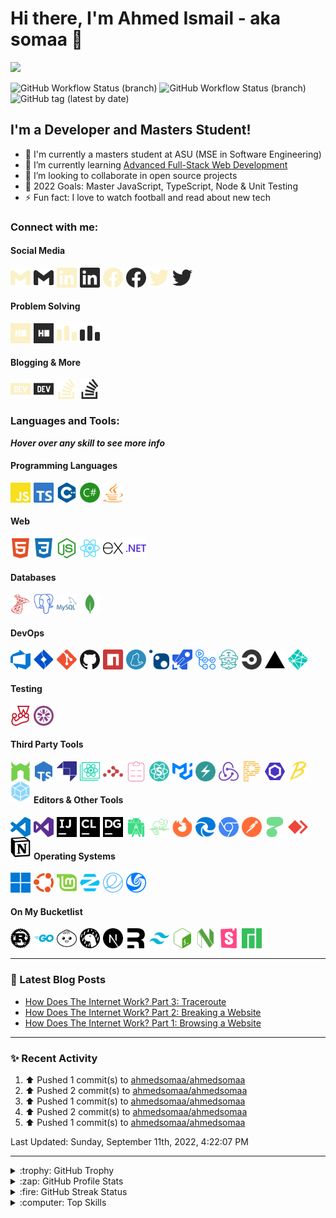 # Hi there, I'm Ahmed Ismail - aka somaa 👋

![](https://komarev.com/ghpvc/?username=ahmedsomaa&style=flat-square)

![GitHub Workflow Status (branch)](https://img.shields.io/github/workflow/status/ahmedsomaa/ahmedsomaa/Latest%20blog%20post%20workflow/main?label=Blog%20Post%20Workflow&logo=dev.to&logoColor=%230A0A0A&style=flat-square)
![GitHub Workflow Status (branch)](https://img.shields.io/github/workflow/status/ahmedsomaa/ahmedsomaa/Recent%20Activity%20Workflow/main?label=Recent%20Activity%20Workflow&logo=git&logoColor=%23F05032&style=flat-square)
![GitHub tag (latest by date)](https://img.shields.io/github/v/tag/ahmedsomaa/ahmedsomaa?color=yellow&label=Version&logo=semantic-release&logoColor=yellow&style=flat-square)

## I'm a Developer and Masters Student!

-   🔭 I'm currently a masters student at ASU (MSE in Software Engineering)
-   🌱 I’m currently learning
    [Advanced Full-Stack Web Development](https://egfwd.com/specializtion/web-development-advanced/)
-   👯 I’m looking to collaborate in open source projects
-   🥅 2022 Goals: Master JavaScript, TypeScript, Node & Unit Testing
-   ⚡ Fun fact: I love to watch football and read about new tech

### Connect with me:

#### Social Media

[<img align="left" alt="Gmail Light" width="32" height="32" src="./img/social/gmail-light.svg" style="padding-right:5px;" />](mailto:ahmedsomaa@aucegypt.edu#gh-dark-mode-only)
[<img align="left" alt="Gmail Dark" width="32" height="32" src="./img/social/gmail-dark.svg" style="padding-right:5px;" />](mailto:ahmedsomaa@aucegypt.edu#gh-light-mode-only)
[<img align="left" alt="Linkedin Light" width="32" height="32" src="./img/social/linkedin-light.svg" style="padding-right:5px;" />](https://linkedin.com/in/abokahfa#gh-dark-mode-only)
[<img align="left" alt="Linkedin Dark" width="32" height="32" src="./img/social/linkedin-dark.svg" style="padding-right:5px;" />](https://linkedin.com/in/abokahfa#gh-light-mode-only)
[<img align="left" alt="Facebook Light" width="32" height="32" src="./img/social/facebook-light.svg" style="padding-right:5px;" />](https://fb.com/ahmed.abdelbaky.315#gh-dark-mode-only)
[<img align="left" alt="Facebook Dark" width="32" height="32" src="./img/social/facebook-dark.svg" style="padding-right:5px;" />](https://fb.com/ahmed.abdelbaky.315#gh-light-mode-only)
[<img align="left" alt="Twitter Light" width="32" height="32" src="./img/social/twitter-light.svg" style="padding-right:5px;" />](https://twitter.com/abokahfa#gh-dark-mode-only)
[<img align="left" alt="Twitter Dark" width="32" height="32" src="./img/social/twitter-dark.svg" style="padding-right:5px;" />](https://twitter.com/abokahfa#gh-light-mode-only)

<br/>
<br/>

#### Problem Solving

[<img align="left" alt="HackerRank Light" width="32" height="32" src="./img/social/hackerrank-light.svg" style="padding-right:5px;" />](https://www.hackerrank.com/ahmedsomaa?hr_r=1#gh-dark-mode-only)
[<img align="left" alt="HackerRank Dark" width="32" height="32" src="./img/social/hackerrank-dark.svg" style="padding-right:5px;" />](https://www.hackerrank.com/ahmedsomaa?hr_r=1#gh-light-mode-only)
[<img align="left" alt="CodeForces Light" width="32" height="32" src="./img/social/codeforces-light.svg" style="padding-right:5px;" />](https://codeforces.com/profile/Ahmedsomaa#gh-dark-mode-only)
[<img align="left" alt="CodeForces Dark" width="32" height="32" src="./img/social/codeforces-dark.svg" style="padding-right:5px;" />](https://codeforces.com/profile/Ahmedsomaa#gh-light-mode-only)

<br/>
<br/>

#### Blogging & More

[<img align="left" alt="Dev.to Light" width="32" height="32" src="./img/social/dev-light.svg" style="padding-right:5px;" />](https://dev.to/ahmedsomaa#gh-dark-mode-only)
[<img align="left" alt="Dev.to Dark" width="32" height="32" src="./img/social/dev-dark.svg" style="padding-right:5px;" />](https://dev.to/ahmedsomaa#gh-light-mode-only)
[<img align="left" alt="Stackoverflow Light" width="32" height="32" src="./img/social/stackoverflow-light.svg" style="padding-right:5px;" />](https://stackoverflow.com/users/12738561#gh-dark-mode-only)
[<img align="left" alt="Stackoverflow Dark" width="32" height="32" src="./img/social/stackoverflow-dark.svg" style="padding-right:5px;" />](https://stackoverflow.com/users/12738561#gh-light-mode-only)

<br/>
<br/>

### Languages and Tools:

**_Hover over any skill to see more info_**

#### Programming Languages

[<img align="left" alt="JavaScript" width="32" height="32" src="./img/tools/js.svg" style="padding-right:5px;" />](./img/tools/js.svg## 'excellent - 3 years - been using it heavily recently')
[<img align="left" alt="TypeScript" width="32" height="32" src="./img/tools/ts.svg" style="padding-right:5px;" />](./img/tools/ts.svg## 'familiar - 1 week - started using it recently')
[<img align="left" alt="C++" width="32" height="32" src="./img/tools/cplusplus.svg" style="padding-right:5px;" />](./img/tools/ts.svg## "proficient - 5 years - haven't used in  a while")
[<img align="left" alt="C#" width="32" height="32" src="./img/tools/csharp.svg" style="padding-right:5px;" />](./img/tools/ts.svg## 'proficient - 1 year - been using it recently')
[<img align="left" alt="Java" width="32" height="32" src="./img/tools/java.svg" style="padding-right:5px;" />](./img/tools/java.svg## 'proficient - 1 year - used it recently mainly for university projects')

<br/>
<br/>

#### Web

[<img align="left" alt="HTML5" width="32" height="32" src="./img/tools/html.svg" style="padding-right:5px;" />](https://developer.mozilla.org/en-US/docs/Glossary/HTML5## 'excellent - 3 years - using it regularly')
[<img align="left" alt="CSS3" width="32" height="32" src="./img/tools/css.svg" style="padding-right:5px;" />](https://developer.mozilla.org/en-US/docs/Web/CSS## 'excellent - 3 years - using it regularly')
[<img align="left" alt="Node.js" width="32" height="32" src="./img/tools/node.svg" style="padding-right:5px;" />](https://nodejs.org/en/## 'excellent - 3 years - been using it interchangeably with dotnet core')
[<img align="left" alt="React" width="32" height="32" src="./img/tools/react.svg" style="padding-right:5px;" />](https://reactjs.org/## 'proficient - 1 year - been using it interchangeably with node')
[<img align="left" alt="Express" width="32" height="32" src="./img/tools/express.svg" style="padding-right:5px;" />](https://expressjs.com/## 'excellent - 3 years - been using it interchangeably with dotnet core')
[<img align="left" alt=".NET" width="32" height="32" src="./img/tools/dotnet.svg" style="padding-right:5px;" />](https://dotnet.microsoft.com/en-us/## 'proficient - 1 year - been using it interchangeably with node')

<br/>
<br/>

#### Databases

[<img align="left" alt="MSSQL" width="32" height="32" src="./img/tools/mssql.svg" style="padding-right:5px;" />](https://www.microsoft.com/en-us/sql-server/sql-server-downloads## 'Microsoft SQL Server')
[<img align="left" alt="PostgreSQL" width="32" height="32" src="./img/tools/psql.svg" style="padding-right:5px;" />](https://www.postgresql.org/## 'PostgreSQL')
[<img align="left" alt="MySQL" width="32" height="32" src="./img/tools/mysql.svg" style="padding-right:5px;" />](https://www.mysql.com/## 'MySQL')
[<img align="left" alt="MongoDB" width="32" height="32" src="./img/tools/mongo.svg" style="padding-right:5px;" />](https://www.mongodb.com/## 'MongoDB')

<br/>
<br/>

#### DevOps

[<img align="left" alt="Azure DevOps" width="32" height="32" src="./img/tools/azure-devops.svg" style="padding-right:5px;" />](https://azure.microsoft.com/en-us/products/devops/## 'Azure DevOps')
[<img align="left" alt="JIRA" width="32" height="32" src="./img/tools/jira.svg" style="padding-right:5px;" />](https://www.atlassian.com/software/jira## 'Jira Software')
[<img align="left" alt="Git" width="32" height="32" src="./img/tools/git.svg" style="padding-right:5px;" />](https://git-scm.com/## 'Git')
[<img align="left" alt="GitHub" width="32" height="32" src="./img/tools/github.svg" style="padding-right:5px;" />](https://github.com/## 'GitHub')
[<img align="left" alt="NPM" width="32" height="32" src="./img/tools/npm.svg" style="padding-right:5px;" />](https://www.npmjs.com/## 'NPM')
[<img align="left" alt="Yarn" width="32" height="32" src="./img/tools/yarn.svg" style="padding-right:5px;" />](https://yarnpkg.com/## 'Yarn')
[<img align="left" alt="NuGet" width="32" height="32" src="./img/tools/nuget.svg" style="padding-right:5px;" />](https://www.nuget.org/## 'NuGet')
[<img align="left" alt="Azure Pipelines" width="32" height="32" src="./img/tools/azure-piplines.svg" style="padding-right:5px;" />](https://azure.microsoft.com/en-us/services/devops/pipelines/## 'Azure Piplines')
[<img align="left" alt="GitHub Actions" width="32" height="32" src="./img/tools/gh-actions.svg" style="padding-right:5px;" />](https://github.com/features/actions## 'GitHub Actions')
[<img align="left" alt="Travis CI" width="32" height="32" src="./img/tools/travis.svg" style="padding-right:5px;" />](https://www.travis-ci.com/## 'Travis CI')
[<img align="left" alt="CircleCI" width="32" height="32" src="./img/tools/circleci.svg" style="padding-right:5px;" />](https://circleci.com/## 'CircleCI')
[<img align="left" alt="Vercel" width="32" height="32" src="./img/tools/vercel.svg" style="padding-right:5px;" />](https://vercel.com/## 'Vercel')
[<img align="left" alt="Netlify" width="32" height="32" src="./img/tools/netlify.svg" style="padding-right:5px;" />](https://www.netlify.com/## 'Netlify')

<br/>
<br/>

#### Testing

[<img align="left" alt="Jest" width="32" height="32" src="./img/tools/jest.svg" style="padding-right:5px;" />](https://jestjs.io/## 'Jest')
[<img align="left" alt="Jasmine" width="32" height="32" src="./img/tools/jasmine.svg" style="padding-right:5px;" />](https://jasmine.github.io/## 'Jasmine')

<br/>
<br/>

#### Third Party Tools

[<img align="left" alt="Nodemon" width="32" height="32" src="./img/tools/nodemon.svg" style="padding-right:5px;" />](https://nodemon.io/## 'Nodemon')
[<img align="left" alt="TS-Node" width="32" height="32" src="./img/tools/ts-node.svg" style="padding-right:5px;" />](https://typestrong.org/ts-node/## 'TS Node')
[<img align="left" alt="Strapi" width="32" height="32" src="./img/tools/strapi.svg" style="padding-right:5px;" />](https://strapi.io/## 'Strapi')
[<img align="left" alt="Create React App" width="32" height="32" src="./img/tools/cra.svg" style="padding-right:5px;" />](https://create-react-app.dev/## 'Create React App')
[<img align="left" alt="React Router" width="32" height="32" src="./img/tools/react-router.svg" style="padding-right:5px;" />](https://reactrouter.com/en/main## 'React Router')
[<img align="left" alt="React Hook Form" width="32" height="32" src="./img/tools/rhf.svg" style="padding-right:5px;" />](https://react-hook-form.com/## 'React Hook Form')
[<img align="left" alt="Semantic UI React" width="32" height="32" src="./img/tools/sur.svg" style="padding-right:5px;" />](https://react.semantic-ui.com/## 'Semantic UI React')
[<img align="left" alt="MUI" width="32" height="32" src="./img/tools/mui.svg" style="padding-right:5px;" />](https://mui.com/## 'MUI')
[<img align="left" alt="Chakra UI" width="32" height="32" src="./img/tools/chakra.svg" style="padding-right:5px;" />](https://chakra-ui.com/## 'Chakra UI')
[<img align="left" alt="Redux" width="32" height="32" src="./img/tools/rdx.svg" style="padding-right:5px;" />](https://redux.js.org/## 'Redux')
[<img align="left" alt="Prettier" width="32" height="32" src="./img/tools/prettier.svg" style="padding-right:5px;" />](https://prettier.io/## 'Prettier')
[<img align="left" alt="ESLint" width="32" height="32" src="./img/tools/eslint.svg" style="padding-right:5px;" />](https://eslint.org/## 'ESLint')
[<img align="left" alt="Babel" width="32" height="32" src="./img/tools/babel.svg" style="padding-right:5px;" />](https://babeljs.io/## 'Babel')
[<img align="left" alt="Webpack" width="32" height="32" src="./img/tools/webpack.svg" style="padding-right:5px;" />](https://webpack.js.org/## 'Webpack')

<br/>
<br/>

#### Editors & Other Tools

[<img align="left" alt="VS Code" width="32" height="32" src="./img/tools/vscode.svg" style="padding-right:5px;" />](https://code.visualstudio.com/## 'VS Code')
[<img align="left" alt="VS" width="32" height="32" src="./img/tools/vs.svg" style="padding-right:5px;" />](https://visualstudio.microsoft.com/## 'Visual Studio')
[<img align="left" alt="IntelliJ IDEA" width="32" height="32" src="./img/tools/intellj.svg" style="padding-right:5px;" />](https://www.jetbrains.com/idea/## 'IntelliJ IDEA')
[<img align="left" alt="CLion" width="32" height="32" src="./img/tools/clion.svg" style="padding-right:5px;" />](https://www.jetbrains.com/clion/## 'CLion')
[<img align="left" alt="DataGrip" width="32" height="32" src="./img/tools/grip.svg" style="padding-right:5px;" />](https://www.jetbrains.com/datagrip/## 'DataGrip')
[<img align="left" alt="Android Studio" width="32" height="32" src="./img/tools/and-studio.svg" style="padding-right:5px;" />](https://developer.android.com/studio## 'Android Studio')
[<img align="left" alt="Notepad++" width="32" height="32" src="./img/tools/notepadpp.svg" style="padding-right:5px;" />](https://notepad-plus-plus.org/## 'Notepad++')
[<img align="left" alt="Firefox" width="32" height="32" src="./img/tools/firefox.svg" style="padding-right:5px;" />](https://www.mozilla.org/en-US/firefox/new/## 'Firefox')
[<img align="left" alt="Microsoft Edge" width="32" height="32" src="./img/tools/edge.svg" style="padding-right:5px;" />](https://www.microsoft.com/en-us/edge## 'Microsoft Edge')
[<img align="left" alt="Chrome" width="32" height="32" src="./img/tools/chrome.svg" style="padding-right:5px;" />](https://www.google.com/chrome/## 'Chrome')
[<img align="left" alt="Postman" width="32" height="32" src="./img/tools/postman.svg" style="padding-right:5px;" />](https://www.postman.com/## 'Postman')
[<img align="left" alt="Httpie" width="32" height="32" src="./img/tools/httpie.svg" style="padding-right:5px;" />](https://httpie.io/## 'HTTPie')
[<img align="left" alt="AnyDesk" width="32" height="32" src="./img/tools/anydesk.svg" style="padding-right:5px;" />](https://anydesk.com/en## 'AnyDesk')
[<img align="left" alt="Notion" width="32" height="32" src="./img/tools/notion.svg" style="padding-right:5px;" />](https://www.notion.so/## 'Notion')

<br/>
<br/>

#### Operating Systems

[<img align="left" alt="Windows 11" width="32" height="32" src="./img/tools/win11.svg" style="padding-right:5px;" />](https://www.microsoft.com/en-gb/windows/windows-11?icid=mscom_marcom_CPH1a_Win11PChlth#pchealthcheck## 'Windows 11')
[<img align="left" alt="Ubuntu" width="32" height="32" src="./img/tools/ubuntu.svg" style="padding-right:5px;" />](https://ubuntu.com/## 'Ubuntu')
[<img align="left" alt="Linux Mint" width="32" height="32" src="./img/tools/mint.svg" style="padding-right:5px;" />](https://linuxmint.com/## 'Linux Mint')
[<img align="left" alt="Zorin OS" width="32" height="32" src="./img/tools/zorin.svg" style="padding-right:5px;" />](https://zorin.com/os/## 'Zorin OS')
[<img align="left" alt="Elementary OS" width="32" height="32" src="./img/tools/elementary.svg" style="padding-right:5px;" />](https://elementary.io/## 'Elementary OS')
[<img align="left" alt="Deepin" width="32" height="32" src="./img/tools/deepin.svg" style="padding-right:5px;" />](https://www.deepin.org/index/en## 'Deepin')

<br/>
<br/>

#### On My Bucketlist

[<img align="left" alt="Rust" width="32" height="32" src="./img/tools/rust.svg" style="padding-right:5px;" />](https://www.rust-lang.org/## 'Rust')
[<img align="left" alt="GoLang" width="32" height="32" src="./img/tools/go.svg" style="padding-right:5px;" />](https://go.dev/## 'GoLang')
[<img align="left" alt="Bun" width="32" height="32" src="./img/tools/bun.svg" style="padding-right:5px;" />](https://bun.sh/## 'Bun')
[<img align="left" alt="Deno" width="32" height="32" src="./img/tools/deno.svg" style="padding-right:5px;" />](https://deno.land/## 'Deno')
[<img align="left" alt="NextJS" width="32" height="32" src="./img/tools/next.svg" style="padding-right:5px;" />](https://nextjs.org/## 'NextJS')
[<img align="left" alt="Remix" width="32" height="32" src="./img/tools/remix.svg" style="padding-right:5px;" />](https://remix.run/## 'Remix')
[<img align="left" alt="Tailwind" width="32" height="32" src="./img/tools/tailwind.svg" style="padding-right:5px;" />](https://tailwindcss.com/## 'Tailwind')
[<img align="left" alt="Bash" width="32" height="32" src="./img/tools/bash.svg" style="padding-right:5px;" />](https://www.gnu.org/software/bash/## 'Bash')
[<img align="left" alt="Neovim" width="32" height="32" src="./img/tools/neovim.svg" style="padding-right:5px;" />](https://neovim.io/## 'Neovim')
[<img align="left" alt="Storybook" width="32" height="32" src="./img/tools/storybook.svg" style="padding-right:5px;" />](https://storybook.js.org/## 'Storybook')
[<img align="left" alt="Manjaro" width="32" height="32" src="./img/tools/manjaro.svg" style="padding-right:5px;" />](https://manjaro.org/## 'Manjaro')

<br/>
<br/>

---

### 📝 Latest Blog Posts

<!-- BLOG-POST-LIST:START -->
- [How Does The Internet Work? Part 3: Traceroute](https://dev.to/ahmedsomaa/how-does-the-internet-work-part-3-traceroute-2b7l)
- [How Does The Internet Work? Part 2: Breaking a Website](https://dev.to/ahmedsomaa/how-does-the-internet-work-part-2-breaking-a-website-5e59)
- [How Does The Internet Work? Part 1: Browsing a Website](https://dev.to/ahmedsomaa/how-does-the-internet-works-part-1-behind-the-scenes-4d6m)
<!-- BLOG-POST-LIST:END -->

---

### ✨ Recent Activity

<!--RECENT_ACTIVITY:start-->
1. ⬆️ Pushed 1 commit(s) to [ahmedsomaa/ahmedsomaa](https://github.com/ahmedsomaa/ahmedsomaa)
2. ⬆️ Pushed 2 commit(s) to [ahmedsomaa/ahmedsomaa](https://github.com/ahmedsomaa/ahmedsomaa)
3. ⬆️ Pushed 1 commit(s) to [ahmedsomaa/ahmedsomaa](https://github.com/ahmedsomaa/ahmedsomaa)
4. ⬆️ Pushed 2 commit(s) to [ahmedsomaa/ahmedsomaa](https://github.com/ahmedsomaa/ahmedsomaa)
5. ⬆️ Pushed 1 commit(s) to [ahmedsomaa/ahmedsomaa](https://github.com/ahmedsomaa/ahmedsomaa)
 <!--RECENT_ACTIVITY:end-->

<!--RECENT_ACTIVITY:last_update-->
Last Updated: Sunday, September 11th, 2022, 4:22:07 PM
<!--RECENT_ACTIVITY:last_update_end-->

---

<details>
  <summary>:trophy: GitHub Trophy</summary>

![trophy](https://github-profile-trophy.vercel.app/?username=ryo-ma&theme=gruvbox)

</details>

<details>
  <summary>:zap: GitHub Profile Stats</summary>

![profile](https://github-readme-stats.vercel.app/api?username=ahmedsomaa&show_icons=true&theme=gruvbox&locale=en)

</details>

<details>
    <summary>:fire: GitHub Streak Status</summary>

![streak](https://github-readme-streak-stats.herokuapp.com/?user=ahmedsomaa&theme=gruvbox)

</details>

<details>
  <summary>:computer: Top Skills</summary>

![skills](https://github-readme-stats.vercel.app/api/top-langs?username=ahmedsomaa&show_icons=true&theme=gruvbox&locale=en&layout=compact)

</details>
